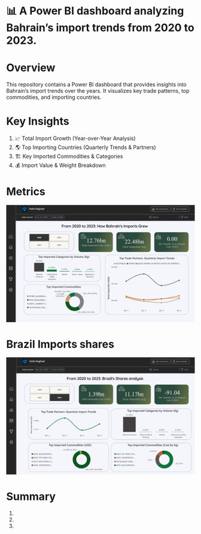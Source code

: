 # 📊 A Power BI dashboard analyzing Bahrain’s import trends from 2020 to 2023.


# Overview
This repository contains a Power BI dashboard that provides insights into Bahrain’s import trends over the years. It visualizes key trade patterns, top commodities, and importing countries.


# Key Insights
1. 📈 Total Import Growth (Year-over-Year Analysis)
2. 🌎 Top Importing Countries (Quarterly Trends & Partners)
3. 🏗 Key Imported Commodities & Categories
4. 💰 Import Value & Weight Breakdown


# Metrics
![](Main_dashboard.png)
# Brazil Imports shares
![](Brazil_Dashboard.png)

# Summary
1. 
2. 
3. 
